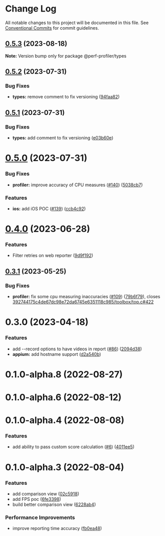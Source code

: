 # Change Log

All notable changes to this project will be documented in this file.
See [Conventional Commits](https://conventionalcommits.org) for commit guidelines.

## [0.5.3](https://github.com/bamlab/android-performance-profiler/compare/@perf-profiler/types@0.5.2...@perf-profiler/types@0.5.3) (2023-08-18)

**Note:** Version bump only for package @perf-profiler/types

## [0.5.2](https://github.com/bamlab/android-performance-profiler/compare/@perf-profiler/types@0.5.1...@perf-profiler/types@0.5.2) (2023-07-31)

### Bug Fixes

- **types:** remove comment to fix versioning ([94faa82](https://github.com/bamlab/android-performance-profiler/commit/94faa823f7f85e169439d6ed00c8d410aa6be503))

## [0.5.1](https://github.com/bamlab/android-performance-profiler/compare/@perf-profiler/types@0.5.0...@perf-profiler/types@0.5.1) (2023-07-31)

### Bug Fixes

- **types:** add comment to fix versioning ([e03b60e](https://github.com/bamlab/android-performance-profiler/commit/e03b60ef42c9a7bc8cd5f4f92f23b49805c8a8b1))

# [0.5.0](https://github.com/bamlab/android-performance-profiler/compare/@perf-profiler/types@0.4.0...@perf-profiler/types@0.5.0) (2023-07-31)

### Bug Fixes

- **profiler:** improve accuracy of CPU measures ([#140](https://github.com/bamlab/android-performance-profiler/issues/140)) ([5038cb7](https://github.com/bamlab/android-performance-profiler/commit/5038cb7704a551ca70ab67e1726bb6321d7f63b1))

### Features

- **ios:** add iOS POC ([#139](https://github.com/bamlab/android-performance-profiler/issues/139)) ([ccb4c92](https://github.com/bamlab/android-performance-profiler/commit/ccb4c9249e6a6fd559bd458baa3b6d62da2fb0d6))

# [0.4.0](https://github.com/bamlab/android-performance-profiler/compare/@perf-profiler/types@0.3.1...@perf-profiler/types@0.4.0) (2023-06-28)

### Features

- Filter retries on web reporter ([9d9f192](https://github.com/bamlab/android-performance-profiler/commit/9d9f1929b3b54bfae5951fca561dfe729e75b075))

## [0.3.1](https://github.com/bamlab/android-performance-profiler/compare/@perf-profiler/types@0.3.0...@perf-profiler/types@0.3.1) (2023-05-25)

### Bug Fixes

- **profiler:** fix some cpu measuring inaccuracies ([#109](https://github.com/bamlab/android-performance-profiler/issues/109)) ([79b6f79](https://github.com/bamlab/android-performance-profiler/commit/79b6f79f3d9c60581fdaadf5a52a053b2b64320c)), closes [392744175c4de67dc98e72da6745e6351118c985/toolbox/top.c#422](https://github.com/392744175c4de67dc98e72da6745e6351118c985/toolbox/top.c/issues/422)

# 0.3.0 (2023-04-18)

### Features

- add --record options to have videos in report ([#86](https://github.com/bamlab/android-performance-profiler/issues/86)) ([2094d38](https://github.com/bamlab/android-performance-profiler/commit/2094d38845a8e96696fea94e91a91cc9f174931d))
- **appium:** add hostname support ([d2a540b](https://github.com/bamlab/android-performance-profiler/commit/d2a540b3d4946bec714254cf5d5fd0beab90013e))

# 0.1.0-alpha.8 (2022-08-27)

# 0.1.0-alpha.6 (2022-08-12)

# 0.1.0-alpha.4 (2022-08-08)

### Features

- add ability to pass custom score calculation ([#6](https://github.com/bamlab/android-performance-profiler/issues/6)) ([4011ee5](https://github.com/bamlab/android-performance-profiler/commit/4011ee59dfd1b51530974cfaea6a60873e5699fc))

# 0.1.0-alpha.3 (2022-08-04)

### Features

- add comparison view ([02c5918](https://github.com/bamlab/android-performance-profiler/commit/02c5918378d43eb245cc7ca880025926d87ca306))
- add FPS poc ([6fe3398](https://github.com/bamlab/android-performance-profiler/commit/6fe33981db9cfd45bae8d9db7973cff7286d394c))
- build better comparison view ([6228ab4](https://github.com/bamlab/android-performance-profiler/commit/6228ab4f1e5eca6e557f69402bb81963bb270dfd))

### Performance Improvements

- improve reporting time accuracy ([fb0ea48](https://github.com/bamlab/android-performance-profiler/commit/fb0ea481bfaf9624cdfc783004400cb5cfc3b9ad))
